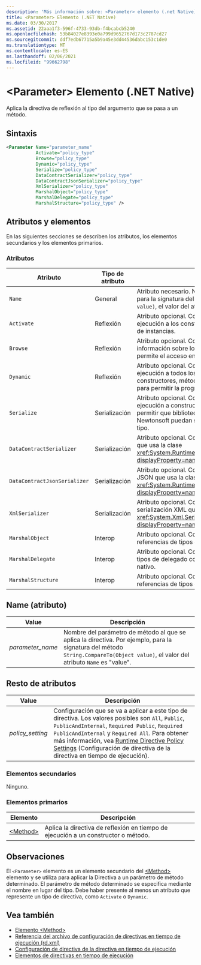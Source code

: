 ```yaml
---
description: 'Más información sobre: <Parameter> elemento (.net Native)'
title: <Parameter> Elemento (.NET Native)
ms.date: 03/30/2017
ms.assetid: 22aaa1f3-596f-4733-93db-f4bcabcb5240
ms.openlocfilehash: 53b84027e8393e0a799d9652767d173c2787cd27
ms.sourcegitcommit: ddf7edb67715a5b9a45e3dd44536dabc153c1de0
ms.translationtype: MT
ms.contentlocale: es-ES
ms.lasthandoff: 02/06/2021
ms.locfileid: "99662798"
---
```

# <a name="parameter-element-net-native"></a>\<Parameter> Elemento (.NET Native)

Aplica la directiva de reflexión al tipo del argumento que se pasa a un método.  
  
## <a name="syntax"></a>Sintaxis  
  
```xml  
<Parameter Name="parameter_name"  
           Activate="policy_type"  
           Browse="policy_type"  
           Dynamic="policy_type"  
           Serialize="policy_type"  
           DataContractSerializer="policy_type"  
           DataContractJsonSerializer="policy_type"  
           XmlSerializer="policy_type"  
           MarshalObject="policy_type"  
           MarshalDelegate="policy_type"  
           MarshalStructure="policy_type" />  
```  
  
## <a name="attributes-and-elements"></a>Atributos y elementos  

 En las siguientes secciones se describen los atributos, los elementos secundarios y los elementos primarios.  
  
### <a name="attributes"></a>Atributos  
  
|Atributo|Tipo de atributo|Descripción|  
|---------------|--------------------|-----------------|  
|`Name`|General|Atributo necesario. Nombre del parámetro. Por ejemplo, para la signatura del método `String.CompareTo(Object value)`, el valor del atributo `Name` es "value".|  
|`Activate`|Reflexión|Atributo opcional. Controla el acceso en tiempo de ejecución a los constructores para permitir la activación de instancias.|  
|`Browse`|Reflexión|Atributo opcional. Controla la consulta para obtener información sobre los elementos de programa, pero no permite el acceso en tiempo de ejecución.|  
|`Dynamic`|Reflexión|Atributo opcional. Controla el acceso en tiempo de ejecución a todos los miembros de tipo (incluidos constructores, métodos, campos, propiedades y eventos) para permitir la programación dinámica.|  
|`Serialize`|Serialización|Atributo opcional. Controla el acceso en tiempo de ejecución a constructores, campos y propiedades para permitir que bibliotecas como el serializador JSON Newtonsoft puedan serializar y deserializar instancias de tipo.|  
|`DataContractSerializer`|Serialización|Atributo opcional. Controla la directiva de serialización que usa la clase <xref:System.Runtime.Serialization.DataContractSerializer?displayProperty=nameWithType>.|  
|`DataContractJsonSerializer`|Serialización|Atributo opcional. Controla la directiva de serialización JSON que usa la clase <xref:System.Runtime.Serialization.DataContractSerializer?displayProperty=nameWithType>.|  
|`XmlSerializer`|Serialización|Atributo opcional. Controla la directiva de serialización XML que usa la clase <xref:System.Xml.Serialization.XmlSerializer?displayProperty=nameWithType>.|  
|`MarshalObject`|Interop|Atributo opcional. Controla la directiva de cálculo de referencias de tipos de referencia para WinRT y COM.|  
|`MarshalDelegate`|Interop|Atributo opcional. Controla la directiva de serialización de tipos de delegado como punteros de función a código nativo.|  
|`MarshalStructure`|Interop|Atributo opcional. Controla la directiva de cálculo de referencias de tipos de valor a código nativo.|  
  
## <a name="name-attribute"></a>Name (atributo)  
  
|Value|Descripción|  
|-----------|-----------------|  
|*parameter_name*|Nombre del parámetro de método al que se aplica la directiva. Por ejemplo, para la signatura del método `String.CompareTo(Object value)`, el valor del atributo `Name` es "value".|  
  
## <a name="all-other-attributes"></a>Resto de atributos  
  
|Value|Descripción|  
|-----------|-----------------|  
|*policy_setting*|Configuración que se va a aplicar a este tipo de directiva. Los valores posibles son `All`, `Public`, `PublicAndInternal`, `Required Public`, `Required PublicAndInternal` y `Required All`. Para obtener más información, vea [Runtime Directive Policy Settings](runtime-directive-policy-settings.md) (Configuración de directiva de la directiva en tiempo de ejecución).|  
  
### <a name="child-elements"></a>Elementos secundarios  

 Ninguno.  
  
### <a name="parent-elements"></a>Elementos primarios  
  
|Elemento|Descripción|  
|-------------|-----------------|  
|[\<Method>](method-element-net-native.md)|Aplica la directiva de reflexión en tiempo de ejecución a un constructor o método.|  
  
## <a name="remarks"></a>Observaciones  

 El `<Parameter>` elemento es un elemento secundario del [\<Method>](method-element-net-native.md) elemento y se utiliza para aplicar la Directiva a un parámetro de método determinado. El parámetro de método determinado se especifica mediante el nombre en lugar del tipo. Debe haber presente al menos un atributo que represente un tipo de directiva, como `Activate` o `Dynamic`.  
  
## <a name="see-also"></a>Vea también

- [Elemento \<Method>](method-element-net-native.md)
- [Referencia del archivo de configuración de directivas en tiempo de ejecución (rd.xml)](runtime-directives-rd-xml-configuration-file-reference.md)
- [Configuración de directiva de la directiva en tiempo de ejecución](runtime-directive-policy-settings.md)
- [Elementos de directivas en tiempo de ejecución](runtime-directive-elements.md)
